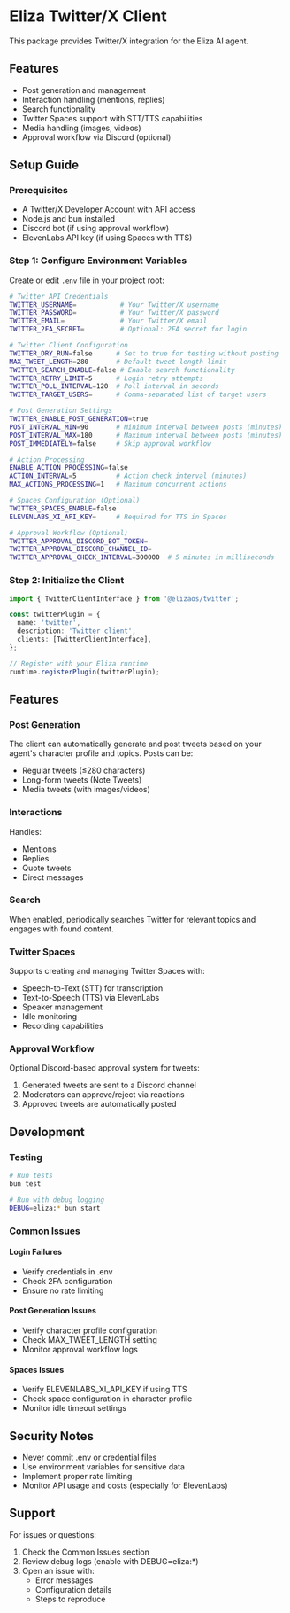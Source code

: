 # Eliza Twitter/X Client

This package provides Twitter/X integration for the Eliza AI agent.

## Features

- Post generation and management
- Interaction handling (mentions, replies)
- Search functionality
- Twitter Spaces support with STT/TTS capabilities
- Media handling (images, videos)
- Approval workflow via Discord (optional)

## Setup Guide

### Prerequisites

- A Twitter/X Developer Account with API access
- Node.js and bun installed
- Discord bot (if using approval workflow)
- ElevenLabs API key (if using Spaces with TTS)

### Step 1: Configure Environment Variables

Create or edit `.env` file in your project root:

```bash
# Twitter API Credentials
TWITTER_USERNAME=           # Your Twitter/X username
TWITTER_PASSWORD=           # Your Twitter/X password
TWITTER_EMAIL=              # Your Twitter/X email
TWITTER_2FA_SECRET=         # Optional: 2FA secret for login

# Twitter Client Configuration
TWITTER_DRY_RUN=false      # Set to true for testing without posting
MAX_TWEET_LENGTH=280       # Default tweet length limit
TWITTER_SEARCH_ENABLE=false # Enable search functionality
TWITTER_RETRY_LIMIT=5      # Login retry attempts
TWITTER_POLL_INTERVAL=120  # Poll interval in seconds
TWITTER_TARGET_USERS=      # Comma-separated list of target users

# Post Generation Settings
TWITTER_ENABLE_POST_GENERATION=true
POST_INTERVAL_MIN=90       # Minimum interval between posts (minutes)
POST_INTERVAL_MAX=180      # Maximum interval between posts (minutes)
POST_IMMEDIATELY=false     # Skip approval workflow

# Action Processing
ENABLE_ACTION_PROCESSING=false
ACTION_INTERVAL=5          # Action check interval (minutes)
MAX_ACTIONS_PROCESSING=1   # Maximum concurrent actions

# Spaces Configuration (Optional)
TWITTER_SPACES_ENABLE=false
ELEVENLABS_XI_API_KEY=     # Required for TTS in Spaces

# Approval Workflow (Optional)
TWITTER_APPROVAL_DISCORD_BOT_TOKEN=
TWITTER_APPROVAL_DISCORD_CHANNEL_ID=
TWITTER_APPROVAL_CHECK_INTERVAL=300000  # 5 minutes in milliseconds
```

### Step 2: Initialize the Client

```typescript
import { TwitterClientInterface } from '@elizaos/twitter';

const twitterPlugin = {
  name: 'twitter',
  description: 'Twitter client',
  clients: [TwitterClientInterface],
};

// Register with your Eliza runtime
runtime.registerPlugin(twitterPlugin);
```

## Features

### Post Generation

The client can automatically generate and post tweets based on your agent's character profile and topics. Posts can be:

- Regular tweets (≤280 characters)
- Long-form tweets (Note Tweets)
- Media tweets (with images/videos)

### Interactions

Handles:

- Mentions
- Replies
- Quote tweets
- Direct messages

### Search

When enabled, periodically searches Twitter for relevant topics and engages with found content.

### Twitter Spaces

Supports creating and managing Twitter Spaces with:

- Speech-to-Text (STT) for transcription
- Text-to-Speech (TTS) via ElevenLabs
- Speaker management
- Idle monitoring
- Recording capabilities

### Approval Workflow

Optional Discord-based approval system for tweets:

1. Generated tweets are sent to a Discord channel
2. Moderators can approve/reject via reactions
3. Approved tweets are automatically posted

## Development

### Testing

```bash
# Run tests
bun test

# Run with debug logging
DEBUG=eliza:* bun start
```

### Common Issues

#### Login Failures

- Verify credentials in .env
- Check 2FA configuration
- Ensure no rate limiting

#### Post Generation Issues

- Verify character profile configuration
- Check MAX_TWEET_LENGTH setting
- Monitor approval workflow logs

#### Spaces Issues

- Verify ELEVENLABS_XI_API_KEY if using TTS
- Check space configuration in character profile
- Monitor idle timeout settings

## Security Notes

- Never commit .env or credential files
- Use environment variables for sensitive data
- Implement proper rate limiting
- Monitor API usage and costs (especially for ElevenLabs)

## Support

For issues or questions:

1. Check the Common Issues section
2. Review debug logs (enable with DEBUG=eliza:\*)
3. Open an issue with:
   - Error messages
   - Configuration details
   - Steps to reproduce
